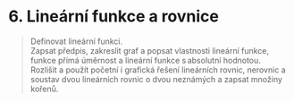 # 6. Lineární funkce a rovnice

> Definovat lineární funkci. \
> Zapsat předpis, zakreslit graf a popsat vlastnosti lineární funkce, funkce přímá úměrnost a lineární funkce s absolutní hodnotou. \
> Rozlišit a použít početní i grafická řešení lineárních rovnic, nerovnic a soustav dvou lineárních rovnic o dvou neznámých a zapsat množiny kořenů.
